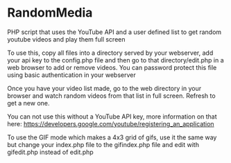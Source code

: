 # RandomMedia
PHP script that uses the YouTube API and a user defined list to get random youtube videos and play them full screen


To use this, copy all files into a directory served by your webserver, add your api key to the config.php file and then go to that directory/edit.php in a web browser to add or remove videos.  You can password protect this file using basic authentication in your webserver

Once you have your video list made, go to the web directory in your browser and watch random videos from that list in full screen.  Refresh to get a new one.

You can not use this without a YouTube API key, more information on that here: https://developers.google.com/youtube/registering_an_application

To use the GIF mode which makes a 4x3 grid of gifs, use it the same way but change your index.php file to the gifindex.php file and edit with gifedit.php instead of edit.php
